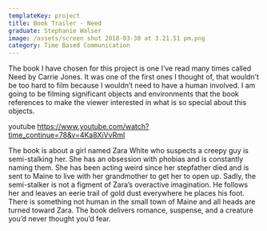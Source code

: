 ```yaml
---
templateKey: project
title: Book Trailer - Need
graduate: Stephanie Walser
image: /assets/screen shot 2018-03-30 at 3.21.51 pm.png
category: Time Based Communication
---
```

The book I have chosen for this project is one I’ve read many times called Need by Carrie Jones. It was one of the first ones I thought of, that wouldn’t be too hard to film because I wouldn’t need to have a human involved. I am going to be filming significant objects and environments that the book references to make the viewer interested in what is so special about this objects.

youtube https://www.youtube.com/watch?time_continue=78&v=4Ka8XiVvRmI

The book is about a girl named Zara White who suspects a creepy guy is semi-stalking her. She has an obsession with phobias and is constantly naming them. She has been acting weird since her stepfather died and is sent to Maine to live with her grandmother to get her to open up. Sadly, the semi-stalker is not a figment of Zara’s overactive imagination. He follows her and leaves an eerie trail of gold dust everywhere he places his foot. There is something not human in the small town of Maine and all heads are turned toward Zara. The book delivers romance, suspense, and a creature you’d never thought you’d fear.
